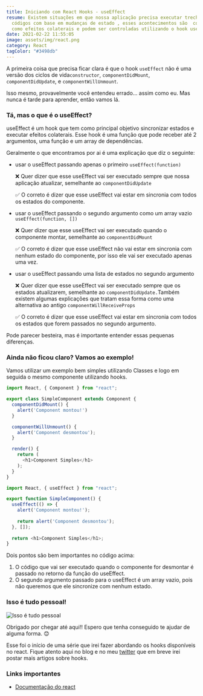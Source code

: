 ```yaml
---
title: Iniciando com React Hooks - useEffect
resume: Existem situações em que nossa aplicação precisa executar trechos de
  códigos com base em mudanças de estado , esses acontecimentos são  conhecido
  como efeitos colaterais e podem ser controladas utilizando o hook useEffect.
date: 2021-02-22 11:55:05
image: assets/img/react.png
category: React
tagColor: "#3498db"
---
```

A primeira coisa que precisa ficar clara é que o hook `useEffect` não é uma versão dos ciclos de vida`constructor`, `componentDidMount`, `componentDidUpdate`, e `componentWillUnmount`.

Isso mesmo, provavelmente você entendeu errado... assim como eu. Mas nunca é tarde para aprender, então vamos lá.

### Tá, mas o que é o useEffect?

useEffect é um hook que tem como principal objetivo sincronizar estados e executar efeitos colaterais. Esse hook é uma função que pode receber até 2 argumentos, uma função e um array de dependências. 

Geralmente o que encontramos por ai é uma explicação que diz o seguinte:

* usar o useEffect passando apenas o primeiro `useEffect(function)`

  ❌ Quer dizer que esse useEffect vai ser executado sempre que nossa aplicação atualizar, semelhante ao `componentDidUpdate`

  ✅ O correto é dizer que esse useEffect vai estar em sincronia com todos os estados do componente.
* usar o useEffect passando o segundo argumento como um array vazio `useEffect(function, [])`

  ❌ Quer dizer que esse useEffect vai ser executado quando o componente montar, semelhante ao `componentDidMount`

  ✅ O correto é dizer que esse useEffect não vai estar em sincronia com nenhum estado do componente, por isso ele vai ser executado apenas uma vez.
* usar o useEffect passando uma lista de estados no segundo argumento

  ❌ Quer dizer que esse useEffect vai ser executado sempre que os estados  atualizarem, semelhante ao `componentDidUpdate.`Também existem algumas explicações que tratam essa forma como uma alternativa ao antigo `componentWillReceiveProps`

  ✅ O correto é dizer que esse useEffect vai estar em sincronia com todos os estados que forem passados no segundo argumento.

Pode parecer besteira, mas é importante entender essas  pequenas diferenças. 

### Ainda não ficou claro? Vamos ao exemplo!

Vamos utilizar um exemplo bem simples utilizando Classes e logo em seguida o mesmo componente utilizando hooks.

```javascript
import React, { Component } from "react";

export class SimpleComponent extends Component {
  componentDidMount() {
    alert('Component montou!')
  }

  componentWillUnmount() {
    alert('Component desmontou');
  }

  render() {
    return (
      <h1>Component Simples</h1>
    );
  }
}

```

```javascript
import React, { useEffect } from "react";

export function SimpleComponent() {
  useEffect(() => {
    alert('Component montou!');
    
    return alert('Component desmontou');
  }, []);
  
  return <h1>Component Simples</h1>;
}
```

Dois pontos são bem importantes no código acima: 

1. O código que vai ser executado quando o componente for desmontar é passado no retorno da função do useEffect. 
2. O segundo argumento passado para o useEffect é um array vazio, pois não queremos que ele sincronize com nenhum estado.



### Isso é tudo pessoal!

![Isso é tudo pessoal](https://i.pinimg.com/originals/2a/82/1e/2a821ee45ca3cbc384c0b70f730248ae.gif)

Obrigado por chegar até aqui!! Espero que tenha conseguido te ajudar de alguma forma. 😊

Esse foi o início de uma série que irei fazer abordando os hooks disponíveis no react. Fique atento aqui no blog e no meu [twitter](https://twitter.com/Gonkristiano) que em breve irei postar mais artigos sobre hooks.

### Links importantes

* [Documentação do react](https://pt-br.reactjs.org/docs/getting-started.html)